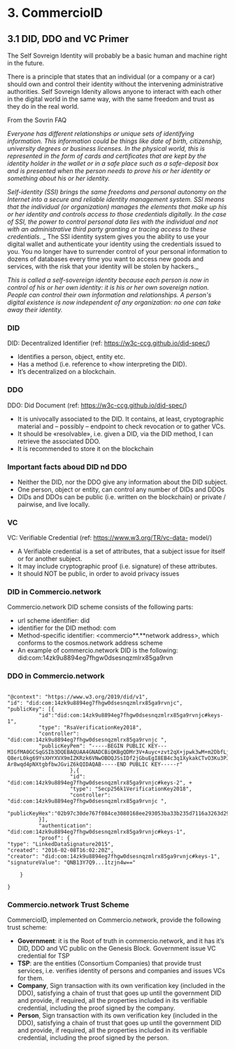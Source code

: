 # 3. CommercioID

## 3.1 DID, DDO and VC Primer

The Self Sovreign Identity will probably be a basic human and machine right in the future. 



There is a principle that states that an individual (or a company or a car) should own and control their identity without the intervening administrative authorities. Self Sovreign Idenity allows anyone to interact with each other in the digital world in the same way, with the same freedom and trust as they do in the real world.

From the Sovrin FAQ

_Everyone has different relationships or unique sets of identifying information. This information could be things like date of birth, citizenship, university degrees or business licenses. In the physical world, this is represented in the form of cards and certificates that are kept by the identity holder in the wallet or in a safe place such as a safe-deposit box and is presented when the person needs to prove his or her identity or something about his or her identity._

_Self-identity (SSI) brings the same freedoms and personal autonomy on the Internet into a secure and reliable identity management system. SSI means that the individual (or organization) manages the elements that make up his or her identity and controls access to those credentials digitally. In the case of SSI, the power to control personal data lies with the individual and not with an administrative third party granting or tracing access to these credentials._
_
The SSI identity system gives you the ability to use your digital wallet and authenticate your identity using the credentials issued to you. You no longer have to surrender control of your personal information to dozens of databases every time you want to access new goods and services, with the risk that your identity will be stolen by hackers._

_This is called a self-sovereign identity because each person is now in control of his or her own identity: it is his or her own sovereign nation. People can control their own information and relationships. A person's digital existence is now independent of any organization: no one can take away their identity._


### DID

DID: Decentralized Identifier (ref: https://w3c-ccg.github.io/did-spec/) 
* Identifies a person, object, entity etc. 
* Has a method (i.e. reference to «how interpreting the DID). 
* It’s decentralized on a blockchain.

### DDO

DDO: Did Document (ref: https://w3c-ccg.github.io/did-spec/)
 
 * It is univocally associated to the DID. It contains, at least, cryptographic material and – possibly – endpoint to check revocation or to gather VCs. 
 * It should be «resolvable», i.e. given a DID, via the DID method, I can retrieve the associated DDO. 
 * It is recommended to store it on the blockchain

### Important facts aboud DID nd DDO

* Neither the DID, nor the DDO give any information about the DID subject.
* One person, object or entity, can control any number of DIDs and DDOs
* DIDs and DDOs can be public (i.e. written on the blockchain) or private / pairwise, and live locally.


### VC

VC: Verifiable Credential (ref: https://www.w3.org/TR/vc-data-
model/)
* A Verifiable credential is a set of attributes, that a subject issue for itself or for another subject. 
* It may include cryptographic proof (i.e. signature) of these attributes.
* It should NOT be public, in order to avoid privacy issues

### DID in Commercio.network

Commercio.network DID scheme consists of the following parts:
* url scheme identifier: did
* identifier for the DID method: com
* Method-specific identifier: <commercio**.**network address>, which conforms to the cosmos.network address scheme
* An example of commercio.network DID is the following: did:com:14zk9u8894eg7fhgw0dsesnqzmlrx85ga9rvn

### DDO in Commercio.network

```{

"@context": "https://www.w3.org/2019/did/v1",
"id": "did:com:14zk9u8894eg7fhgw0dsesnqzmlrx85ga9rvnjc",
"publicKey": [{
          "id":"did:com:14zk9u8894eg7fhgw0dsesnqzmlrx85ga9rvnjc#keys-1",
          "type": "RsaVerificationKey2018",
          "controller": "did:com:14zk9u8894eg7fhgw0dsesnqzmlrx85ga9rvnjc ",
          "publicKeyPem": "-----BEGIN PUBLIC KEY---
MIGfMA0GCSqGSIb3DQEBAQUAA4GNADCBiQKBgQDMr3V+Auyc+zvt2qX+jpwk3wM+m2DbfLjimByzQDIfrzSH
Q8erL0kg69YsXHYXVX9mIZKRzk6VNwOBOQJSsIDf2jGbuEgI8EB4c3q1XykakCTvO3Ku3PJgZ9PO4qRw7QVvTkCbc91rT93/pD3/
Ar8wqd4pNXtgbfbwJGviZ6kQIDAQAB-----END PUBLIC KEY-----r"
                    },{
                    "id": "did:com:14zk9u8894eg7fhgw0dsesnqzmlrx85ga9rvnjc#keys-2", +
                    "type": "Secp256k1VerificationKey2018",
                    "controller": "did:com:14zk9u8894eg7fhgw0dsesnqzmlrx85ga9rvnjc ",
                    "publicKeyHex":"02b97c30de767f084ce3080168ee293053ba33b235d7116a3263d29f1450936b71"
          }],
          "authentication": "did:com:14zk9u8894eg7fhgw0dsesnqzmlrx85ga9rvnjc#keys-1",
          "proof": {
"type": "LinkedDataSignature2015",
"created": "2016-02-08T16:02:20Z",
"creator": "did:com:14zk9u8894eg7fhgw0dsesnqzmlrx85ga9rvnjc#keys-1",
"signatureValue": "QNB13Y7Q9...1tzjn4w=="

    } 

}
```


### Commercio.network Trust Scheme

CommercioID, implemented on Commercio.network, provide the following trust scheme:

* **Government**: it is the Root of truth in commercio.network, and it has it’s DID, DDO and VC public on the Genesis Block. Government issue VC credential for TSP
* **TSP**: are the entities (Consortium Companies) that provide trust services, i.e. verifies identity of persons and companies and issues VCs for them.
* **Company**, Sign transaction with its own verification key (included in the DDO), satisfying a chain of trust that goes up until the government DID and provide, if required, all the properties included in its verifiable credential, including the proof signed by the company.
* **Person**, Sign transaction with its own verification key (included in the DDO), satisfying a chain of trust that goes up until the government DID and provide, if required, all the properties included in its verifiable credential, including the proof signed by the person.
